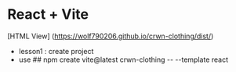 # React + Vite

[HTML View] (https://wolf790206.github.io/crwn-clothing/dist/)

-   lesson1 : create project
-   use ## npm create vite@latest crwn-clothing -- --template react
